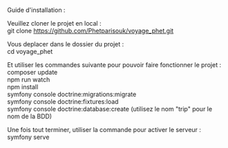Guide d'installation :

Veuillez cloner le projet en local :
<br/>git clone https://github.com/Phetparisouk/voyage_phet.git 

Vous deplacer dans le dossier du projet :
<br/>cd voyage_phet

Et utiliser les commandes suivante pour pouvoir faire fonctionner le projet :
<br/>composer update
<br/>npm run watch
<br/>npm install
<br/>symfony console doctrine:migrations:migrate
<br/>symfony console doctrine:fixtures:load
<br/>symfony console doctrine:database:create (utilisez le nom "trip" pour le nom de la BDD)

Une fois tout terminer, utiliser la commande pour activer le serveur :
<br/>symfony serve